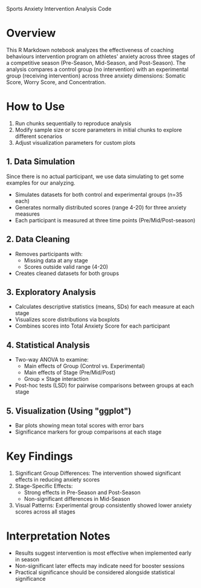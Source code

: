 Sports Anxiety Intervention Analysis Code

# Overview
This R Markdown notebook analyzes the effectiveness of coaching behaviours intervention program on athletes' anxiety across three stages of a competitive season (Pre-Season, Mid-Season, and Post-Season). The analysis compares a control group (no intervention) with an experimental group (receiving intervention) across three anxiety dimensions: Somatic Score, Worry Score, and Concentration.

# How to Use
1. Run chunks sequentially to reproduce analysis
2. Modify sample size or score parameters in initial chunks to explore different scenarios
3. Adjust visualization parameters for custom plots

## 1. Data Simulation
Since there is no actual participant, we use data simulating to get some examples for our analyzing. 
- Simulates datasets for both control and experimental groups (n=35 each)
- Generates normally distributed scores (range 4-20) for three anxiety measures
- Each participant is measured at three time points (Pre/Mid/Post-season)

## 2. Data Cleaning
- Removes participants with:
  - Missing data at any stage
  - Scores outside valid range (4-20)
- Creates cleaned datasets for both groups

## 3. Exploratory Analysis
- Calculates descriptive statistics (means, SDs) for each measure at each stage
- Visualizes score distributions via boxplots
- Combines scores into Total Anxiety Score for each participant

## 4. Statistical Analysis
- Two-way ANOVA to examine:
  - Main effects of Group (Control vs. Experimental)
  - Main effects of Stage (Pre/Mid/Post)
  - Group × Stage interaction
- Post-hoc tests (LSD) for pairwise comparisons between groups at each stage

## 5. Visualization (Using "ggplot")
- Bar plots showing mean total scores with error bars
- Significance markers for group comparisons at each stage


# Key Findings
1. Significant Group Differences: The intervention showed significant effects in reducing anxiety scores
2. Stage-Specific Effects: 
   - Strong effects in Pre-Season and Post-Season
   - Non-significant differences in Mid-Season
3. Visual Patterns: Experimental group consistently showed lower anxiety scores across all stages


# Interpretation Notes
- Results suggest intervention is most effective when implemented early in season
- Non-significant later effects may indicate need for booster sessions
- Practical significance should be considered alongside statistical significance